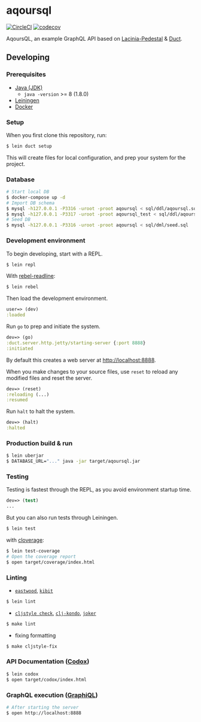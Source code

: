 # aqoursql

[![CircleCI](https://circleci.com/gh/lagenorhynque/aqoursql.svg?style=shield)](https://circleci.com/gh/lagenorhynque/aqoursql)
[![codecov](https://codecov.io/gh/lagenorhynque/aqoursql/branch/master/graph/badge.svg)](https://codecov.io/gh/lagenorhynque/aqoursql)

AqoursQL, an example GraphQL API based on [Lacinia-Pedestal](https://github.com/walmartlabs/lacinia-pedestal) & [Duct](https://github.com/duct-framework/duct).

## Developing

### Prerequisites

- [Java (JDK)](http://openjdk.java.net/)
    - `java -version` >= 8 (1.8.0)
- [Leiningen](https://leiningen.org/)
- [Docker](https://www.docker.com/)

### Setup

When you first clone this repository, run:

```sh
$ lein duct setup
```

This will create files for local configuration, and prep your system
for the project.

### Database

```sh
# Start local DB
$ docker-compose up -d
# Import DB schema
$ mysql -h127.0.0.1 -P3316 -uroot -proot aqoursql < sql/ddl/aqoursql.sql
$ mysql -h127.0.0.1 -P3317 -uroot -proot aqoursql_test < sql/ddl/aqoursql.sql
# Seed DB
$ mysql -h127.0.0.1 -P3316 -uroot -proot aqoursql < sql/dml/seed.sql
```

### Development environment

To begin developing, start with a REPL.

```sh
$ lein repl
```

With [rebel-readline](https://github.com/bhauman/rebel-readline):

```sh
$ lein rebel
```

Then load the development environment.

```clojure
user=> (dev)
:loaded
```

Run `go` to prep and initiate the system.

```clojure
dev=> (go)
:duct.server.http.jetty/starting-server {:port 8888}
:initiated
```

By default this creates a web server at <http://localhost:8888>.

When you make changes to your source files, use `reset` to reload any
modified files and reset the server.

```clojure
dev=> (reset)
:reloading (...)
:resumed
```

Run `halt` to halt the system.

```clojure
dev=> (halt)
:halted
```

### Production build & run

```sh
$ lein uberjar
$ DATABASE_URL="..." java -jar target/aqoursql.jar
```

### Testing

Testing is fastest through the REPL, as you avoid environment startup
time.

```clojure
dev=> (test)
...
```

But you can also run tests through Leiningen.

```sh
$ lein test
```

with [cloverage](https://github.com/cloverage/cloverage):

```sh
$ lein test-coverage
# Open the coverage report
$ open target/coverage/index.html
```

### Linting

- [`eastwood`](https://github.com/jonase/eastwood), [`kibit`](https://github.com/jonase/kibit)

```sh
$ lein lint
```

- [`cljstyle check`](https://github.com/greglook/cljstyle), [`clj-kondo`](https://github.com/borkdude/clj-kondo), [`joker`](https://github.com/candid82/joker)

```sh
$ make lint
```

- fixing formatting

```sh
$ make cljstyle-fix
```

### API Documentation ([Codox](https://github.com/weavejester/codox))

```sh
$ lein codox
$ open target/codox/index.html
```

### GraphQL execution ([GraphiQL](https://github.com/graphql/graphiql))

```sh
# After starting the server
$ open http://localhost:8888
```
